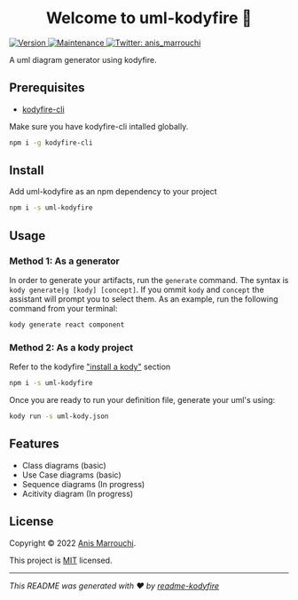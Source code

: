 <h1 align="center">Welcome to uml-kodyfire 👋</h1>
 <a href="https://www.npmjs.com/package/uml-kodyfire" target="_blank">
    <img alt="Version" src="https://img.shields.io/npm/v/uml-kodyfire.svg">
  </a>
  <a href="https://github.com/nooqta/kodyfire/graphs/commit-activity" target="_blank">
    <img alt="Maintenance" src="https://img.shields.io/badge/Maintained%3F-yes-green.svg" />
  </a>
  <a href="https://twitter.com/anis_marrouchi" target="_blank">
    <img alt="Twitter: anis_marrouchi" src="https://img.shields.io/twitter/follow/anis_marrouchi.svg?style=social" />
  </a>

A uml diagram generator using kodyfire.

## Prerequisites
- [kodyfire-cli](https://github.com/nooqta/kodyfire)

Make sure you have kodyfire-cli intalled globally.

```sh
npm i -g kodyfire-cli
```

## Install

Add uml-kodyfire as an npm dependency to your project

```sh
npm i -s uml-kodyfire
```

## Usage

### Method 1: As a generator
In order to generate your artifacts, run the `generate` command. The syntax is `kody generate|g [kody] [concept]`. If you ommit `kody` and `concept` the assistant will prompt you to select them. As an example, run the following command from your terminal:
```sh
kody generate react component
```
### Method 2: As a kody project
Refer to the kodyfire ["install a kody"](https://github.com/nooqta/kodyfire#install-a-kody) section
```sh
npm i -s uml-kodyfire
```
Once you are ready to run your definition file, generate your uml's using:
```sh
kody run -s uml-kody.json
```
## Features
- Class diagrams (basic)
- Use Case diagrams (basic)
- Sequence diagrams (In progress)
- Acitivity diagram (In progress)

## License
Copyright © 2022 [Anis Marrouchi](https://github.com/anis-marrouchi).<br />


This project is [MIT](https://github.com/nooqta/uml-kodyfire/blob/master/LICENSE) licensed.

***
_This README was generated with ❤️ by [readme-kodyfire](https://github.com/nooqta/readme-kodfire)_